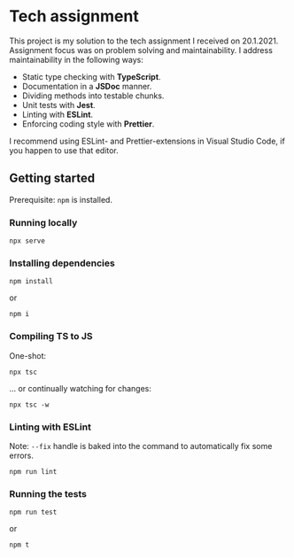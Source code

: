 # Tech assignment

This project is my solution to the tech assignment I received on 20.1.2021. Assignment focus was on problem solving and maintainability. I address maintainability in the following ways:

- Static type checking with **TypeScript**.
- Documentation in a **JSDoc** manner.
- Dividing methods into testable chunks.
- Unit tests with **Jest**.
- Linting with **ESLint**.
- Enforcing coding style with **Prettier**.

I recommend using ESLint- and Prettier-extensions in Visual Studio Code, if you happen to use that editor.

## Getting started

Prerequisite: `npm` is installed.

### Running locally

    npx serve

### Installing dependencies

    npm install

or

    npm i

### Compiling TS to JS

One-shot: 

    npx tsc

... or continually watching for changes:

    npx tsc -w

### Linting with ESLint

Note: `--fix` handle is baked into the command to automatically fix some errors.

    npm run lint

### Running the tests

    npm run test

or

    npm t
